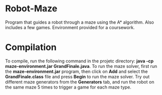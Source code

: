 # Robot-Maze
Program that guides a robot through a maze using the A* algorithm. Also includes a few games. Environment provided for a coursework.

# Compilation
To compile, run the following command in the projetc directory: **java -cp maze-environment.jar GrandFinale.java**.
To run the maze solver, first run the **maze-environment.jar** program, then click on **Add** and select the **GrandFinale.class** file and press **Begin** to run the maze solver.
Try out different maze generators from the **Generators** tab, and run the robot on the same maze 5 times to trigger a game for each maze type.
